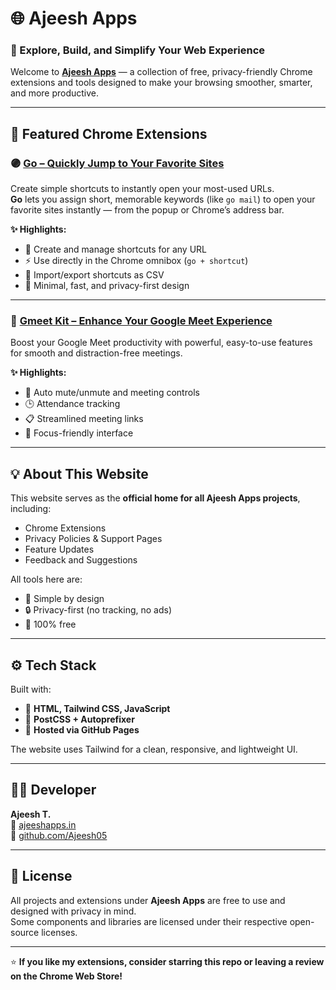 # 🌐 Ajeesh Apps

### 🚀 Explore, Build, and Simplify Your Web Experience

Welcome to **[Ajeesh Apps](https://ajeeshapps.in)** — a collection of free, privacy-friendly Chrome extensions and tools designed to make your browsing smoother, smarter, and more productive.

---

## 🧩 Featured Chrome Extensions

### 🟣 [Go – Quickly Jump to Your Favorite Sites](https://chromewebstore.google.com/detail/go-quickly-jump-to-your-f/kidndoajblclnfkndngldcajkcnjfffj)

Create simple shortcuts to instantly open your most-used URLs.  
**Go** lets you assign short, memorable keywords (like `go mail`) to open your favorite sites instantly — from the popup or Chrome’s address bar.

**✨ Highlights:**
- 🔑 Create and manage shortcuts for any URL  
- ⚡ Use directly in the Chrome omnibox (`go + shortcut`)  
- 🧭 Import/export shortcuts as CSV  
- 🌙 Minimal, fast, and privacy-first design  

---

### 🔵 [Gmeet Kit – Enhance Your Google Meet Experience](https://chromewebstore.google.com/detail/gmeet-kit/jfkjfdlkgmfpccnjkcoemceplkbnnmnb)

Boost your Google Meet productivity with powerful, easy-to-use features for smooth and distraction-free meetings.

**✨ Highlights:**
- 🎥 Auto mute/unmute and meeting controls  
- 🕒 Attendance tracking  
- 📋 Streamlined meeting links  
- 🧘 Focus-friendly interface  

---

## 💡 About This Website

This website serves as the **official home for all Ajeesh Apps projects**, including:
- Chrome Extensions  
- Privacy Policies & Support Pages  
- Feature Updates  
- Feedback and Suggestions  

All tools here are:
- 🧠 Simple by design  
- 🔒 Privacy-first (no tracking, no ads)  
- 💯 100% free  

---

## ⚙️ Tech Stack

Built with:
- 🧩 **HTML, Tailwind CSS, JavaScript**
- 🧰 **PostCSS + Autoprefixer**
- 🚀 **Hosted via GitHub Pages**

The website uses Tailwind for a clean, responsive, and lightweight UI.

---

## 🧑‍💻 Developer

**Ajeesh T.**  
🔗 [ajeeshapps.in](https://ajeeshapps.in)  
🐙 [github.com/Ajeesh05](https://github.com/Ajeesh05)  

---

## 📄 License

All projects and extensions under **Ajeesh Apps** are free to use and designed with privacy in mind.  
Some components and libraries are licensed under their respective open-source licenses.

---

⭐ **If you like my extensions, consider starring this repo or leaving a review on the Chrome Web Store!**
